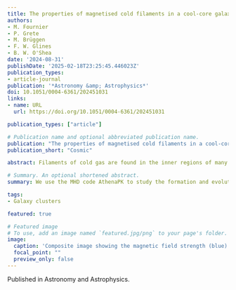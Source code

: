 ```yaml
---
title: The properties of magnetised cold filaments in a cool-core galaxy cluster
authors:
- M. Fournier
- P. Grete
- M. Brüggen
- F. W. Glines
- B. W. O'Shea
date: '2024-08-31'
publishDate: '2025-02-18T23:25:45.446023Z'
publication_types:
- article-journal
publication: '*Astronomy &amp; Astrophysics*'
doi: 10.1051/0004-6361/202451031
links:
- name: URL
  url: https://doi.org/10.1051/0004-6361/202451031

publication_types: ["article"]

# Publication name and optional abbreviated publication name.
publication: "The properties of magnetised cold filaments in a cool-core galaxy cluster"
publication_short: "Cosmic"

abstract: Filaments of cold gas are found in the inner regions of many cool-core clusters. These structures are thought to play a major role in the regulation of feedback from active galactic nuclei (AGNs). We study the morphology of the filaments, their formation, and their impact on the propagation of the outflowing AGN jets.

# Summary. An optional shortened abstract.
summary: We use the MHD code AthenaPK to study the formation and evolution of cold gas in a simulated cool-core cluster.

tags:
- Galaxy clusters

featured: true

# Featured image
# To use, add an image named `featured.jpg/png` to your page's folder. 
image:
  caption: 'Composite image showing the magnetic field strength (blue) and temperature projection (orange) of our simulated cluster. Mock optical and X-ray images are presented on the right.'
  focal_point: ""
  preview_only: false
---
```

Published in Astronomy and Astrophysics.